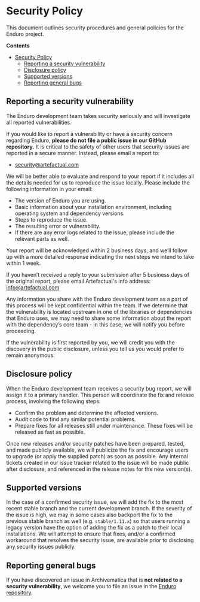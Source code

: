 # Security Policy

This document outlines security procedures and general policies for the Enduro
project.

**Contents**

- [Security Policy](#security-policy)
	- [Reporting a security vulnerability](#reporting-a-security-vulnerability)
	- [Disclosure policy](#disclosure-policy)
	- [Supported versions](#supported-versions)
	- [Reporting general bugs](#reporting-general-bugs)

## Reporting a security vulnerability

The Enduro development team takes security seriously and will investigate all
reported vulnerabilities.

If you would like to report a vulnerability or have a security concern regarding
Enduro, **please do not file a public issue in our GitHub repository.** It is
critical to the safety of other users that security issues are reported in a
secure manner. Instead, please email a report to:

* [security@artefactual.com](mailto:security@artefactual.com)

We will be better able to evaluate and respond to your report if it includes
all the details needed for us to reproduce the issue locally. Please include
the following information in your email:

* The version of Enduro you are using.
* Basic information about your installation environment, including operating
  system and dependency versions.
* Steps to reproduce the issue.
* The resulting error or vulnerability.
* If there are any error logs related to the issue, please include the
  relevant parts as well.

Your report will be acknowledged within 2 business days, and we’ll follow up
with a more detailed response indicating the next steps we intend to take
within 1 week.

If you haven’t received a reply to your submission after 5 business days of
the original report, please email Artefactual's info address:
[info@artefactual.com](info@artefactual.com)

Any information you share with the Enduro development team as a part of this
process will be kept confidential within the team. If we determine that the
vulnerability is located upstream in one of the libraries or dependencies that
Enduro uses, we may need to share some information about the report with the
dependency’s core team - in this case, we will notify you before proceeding.

If the vulnerability is first reported by you, we will credit you with the
discovery in the public disclosure, unless you tell us you would prefer to
remain anonymous.

## Disclosure policy

When the Enduro development team receives a security bug report, we will assign
it to a primary handler. This person will coordinate the fix and release
process, involving the following steps:

* Confirm the problem and determine the affected versions.
* Audit code to find any similar potential problems.
* Prepare fixes for all releases still under maintenance. These fixes will be
  released as fast as possible.

Once new releases and/or security patches have been prepared, tested, and made
publicly available, we will publicize the fix and encourage users to upgrade (or
apply the supplied patch) as soon as possible. Any internal tickets created in
our issue tracker related to the issue will be made public after disclosure, and
referenced in the release notes for the new version(s).

## Supported versions

In the case of a confirmed security issue, we will add the fix to the most
recent stable branch and the current development branch. If the severity of the
issue is high, we may in some cases also backport the fix to the previous stable
branch as well (e.g. `stable/1.11.x`) so that users running a legacy version
have the option of adding the fix as a patch to their local installations. We
will attempt to ensure that fixes, and/or a confirmed workaround that resolves
the security issue, are available prior to disclosing any security issues
publicly.

## Reporting general bugs

If you have discovered an issue in Archivematica that is **not related to a
security vulnerability**, we welcome you to file an issue in the
[Enduro repository](https://github.com/artefactual-sdps/enduro).
